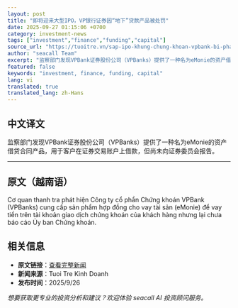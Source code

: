 ```yaml
---
layout: post
title: "即将迎来大型IPO，VP银行证券因“地下”贷款产品被处罚"
date: 2025-09-27 01:15:06 +0700
category: investment-news
tags: ["investment","finance","funding","capital"]
source_url: "https://tuoitre.vn/sap-ipo-khung-chung-khoan-vpbank-bi-phat-vi-san-pham-cho-vay-chui-20250926214952112.htm"
author: "seacall Team"
excerpt: "监察部门发现VPBank证券股份公司（VPBanks）提供了一种名为eMonie的资产借贷合同产品，用于客户在证券交易账户上借款，但尚未向证券委员会报告。..."
featured: false
keywords: "investment, finance, funding, capital"
lang: vi
translated: true
translated_lang: zh-Hans
---
```


## 中文译文

监察部门发现VPBank证券股份公司（VPBanks）提供了一种名为eMonie的资产借贷合同产品，用于客户在证券交易账户上借款，但尚未向证券委员会报告。

---

## 原文（越南语）

Cơ quan thanh tra phát hiện Công ty cổ phần Chứng khoán VPBank (VPBanks) cung cấp sản phẩm hợp đồng cho vay tài sản (eMonie) để vay tiền trên tài khoản giao dịch chứng khoán của khách hàng nhưng lại chưa báo cáo Ủy ban Chứng khoán.

## 相关信息

- **原文链接**：[查看完整新闻](https://tuoitre.vn/sap-ipo-khung-chung-khoan-vpbank-bi-phat-vi-san-pham-cho-vay-chui-20250926214952112.htm)
- **新闻来源**：Tuoi Tre Kinh Doanh
- **发布时间**：2025/9/26

*想要获取更专业的投资分析和建议？欢迎体验 seacall AI 投资顾问服务。*